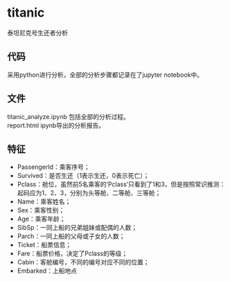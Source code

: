 # titanic
泰坦尼克号生还者分析  

## 代码  
采用python进行分析，全部的分析步骤都记录在了jupyter notebook中。

## 文件
titanic_analyze.ipynb 包括全部的分析过程。  
report.html ipynb导出的分析报告。  

## 特征  
- PassengerId：乘客序号；
- Survived：是否生还（1表示生还，0表示死亡）；
- Pclass：舱位，虽然前5名乘客的‘Pclass’只看到了1和3，但是按照常识推测：起码应为1、2、3，分别为头等舱、二等舱、三等舱；
- Name：乘客姓名；
- Sex：乘客性别；
- Age：乘客年龄；
- SibSp：一同上船的兄弟姐妹或配偶的人数；
- Parch：一同上船的父母或子女的人数；
- Ticket：船票信息；
- Fare：船票价格，决定了Pclass的等级；
- Cabin：客舱编号，不同的编号对应不同的位置；
- Embarked：上船地点 
